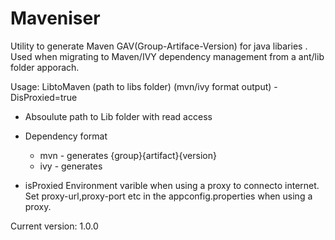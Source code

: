 Maveniser
=========== 

Utility to generate Maven GAV(Group-Artiface-Version) for java libaries . Used when migrating to Maven/IVY dependency management from a ant/lib folder apporach.

Usage:   LibtoMaven (path to libs folder)  (mvn/ivy format output) -DisProxied=true

* Absoulute path to Lib folder with read access
* Dependency format 
	* mvn - generates  <dependency><groupId>{group}</groupId><artifactId>{artifact}</artifactId><version>{version}</version></dependency> 
	* ivy - generates <dependency org="{group}" name="{artifact}" rev="{version}" /> 
	
* isProxied Environment varible when using a proxy to connecto internet. Set  proxy-url,proxy-port etc in the appconfig.properties when using a proxy.


Current version: 1.0.0

